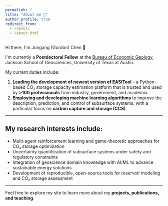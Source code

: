 ```yaml
---
permalink: /
title: "About me 👋"
author_profile: true
redirect_from: 
  - /about/
  - /about.html
---
```


Hi there, I'm Jungang (Gordon) Chen 🐳  

I'm currently a **Postdoctoral Fellow** at the [Bureau of Economic Geology](https://www.beg.utexas.edu/), Jackson School of Geosciences, University of Texas at Austin.  

My current duties include:  
1. **Leading the development of newest version of [EASiTool](https://gccc.beg.utexas.edu/easitool)** – a Python-based CO₂ storage capacity estimation platform that is trusted and used by **>100 professionals** from industry, government, and academia.  
2. **Employing and developing machine learning algorithms** to improve the description, prediction, and control of subsurface systems, with a particular focus on **carbon capture and storage (CCS)**.  

---

## My research interests include:

- Multi-agent reinforcement learning and game-theoretic approaches for CO₂ storage optimization  
- Uncertainty quantification of subsurface systems under safety and regulatory constraints  
- Integration of geoscience domain knowledge with AI/ML to advance sustainable energy solutions  
- Development of reproducible, open-source tools for reservoir modeling and CO₂ storage assessment  

---

Feel free to explore my site to learn more about my **projects, publications, and teaching**.
